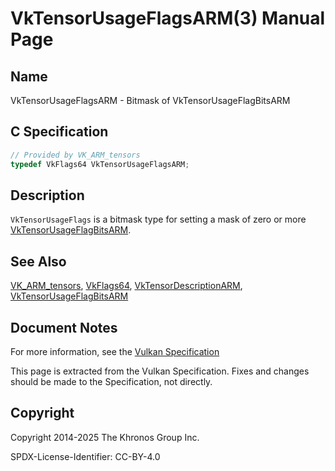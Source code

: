 # VkTensorUsageFlagsARM(3) Manual Page

## Name

VkTensorUsageFlagsARM - Bitmask of VkTensorUsageFlagBitsARM



## [](#_c_specification)C Specification

```c++
// Provided by VK_ARM_tensors
typedef VkFlags64 VkTensorUsageFlagsARM;
```

## [](#_description)Description

`VkTensorUsageFlags` is a bitmask type for setting a mask of zero or more [VkTensorUsageFlagBitsARM](https://registry.khronos.org/vulkan/specs/latest/man/html/VkTensorUsageFlagBitsARM.html).

## [](#_see_also)See Also

[VK\_ARM\_tensors](https://registry.khronos.org/vulkan/specs/latest/man/html/VK_ARM_tensors.html), [VkFlags64](https://registry.khronos.org/vulkan/specs/latest/man/html/VkFlags64.html), [VkTensorDescriptionARM](https://registry.khronos.org/vulkan/specs/latest/man/html/VkTensorDescriptionARM.html), [VkTensorUsageFlagBitsARM](https://registry.khronos.org/vulkan/specs/latest/man/html/VkTensorUsageFlagBitsARM.html)

## [](#_document_notes)Document Notes

For more information, see the [Vulkan Specification](https://registry.khronos.org/vulkan/specs/latest/html/vkspec.html#VkTensorUsageFlagsARM)

This page is extracted from the Vulkan Specification. Fixes and changes should be made to the Specification, not directly.

## [](#_copyright)Copyright

Copyright 2014-2025 The Khronos Group Inc.

SPDX-License-Identifier: CC-BY-4.0